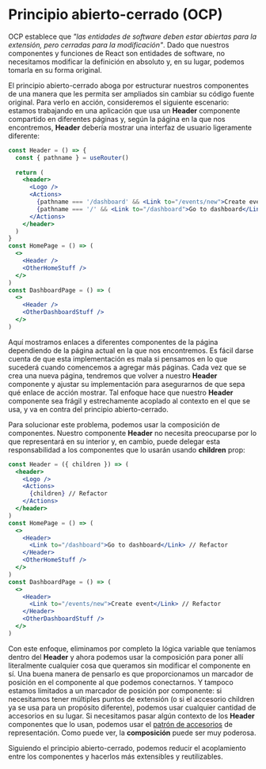 # Principio abierto-cerrado (OCP)

OCP establece que *"las entidades de software deben estar abiertas para la extensión, pero cerradas para la modificación"*. Dado que nuestros componentes y funciones de React son entidades de software, no necesitamos modificar la definición en absoluto y, en su lugar, podemos tomarla en su forma original.

El principio abierto-cerrado aboga por estructurar nuestros componentes de una manera que les permita ser ampliados sin cambiar su código fuente original. Para verlo en acción, consideremos el siguiente escenario: estamos trabajando en una aplicación que usa un **Header** componente compartido en diferentes páginas y, según la página en la que nos encontremos, **Header** debería mostrar una interfaz de usuario ligeramente diferente:

```jsx
const Header = () => {
  const { pathname } = useRouter()
  
  return (
    <header>
      <Logo />
      <Actions>
        {pathname === '/dashboard' && <Link to="/events/new">Create event</Link>}
        {pathname === '/' && <Link to="/dashboard">Go to dashboard</Link>}
      </Actions>
    </header>
  )
}
const HomePage = () => (
  <>
    <Header />
    <OtherHomeStuff />
  </>
)
const DashboardPage = () => (
  <>
    <Header />
    <OtherDashboardStuff />
  </>
)
```

Aquí mostramos enlaces a diferentes componentes de la página dependiendo de la página actual en la que nos encontremos. Es fácil darse cuenta de que esta implementación es mala si pensamos en lo que sucederá cuando comencemos a agregar más páginas. Cada vez que se crea una nueva página, tendremos que volver a nuestro **Header** componente y ajustar su implementación para asegurarnos de que sepa qué enlace de acción mostrar. Tal enfoque hace que nuestro **Header** componente sea frágil y estrechamente acoplado al contexto en el que se usa, y va en contra del principio abierto-cerrado.

Para solucionar este problema, podemos usar la composición de componentes. Nuestro componente **Header** no necesita preocuparse por lo que representará en su interior y, en cambio, puede delegar esta responsabilidad a los componentes que lo usarán usando **children** prop:

```jsx
const Header = ({ children }) => (
  <header>
    <Logo />
    <Actions>
      {children} // Refactor
    </Actions>
  </header>
)
const HomePage = () => (
  <>
    <Header>
      <Link to="/dashboard">Go to dashboard</Link> // Refactor
    </Header>
    <OtherHomeStuff />
  </>
)
const DashboardPage = () => (
  <>
    <Header>
      <Link to="/events/new">Create event</Link> // Refactor
    </Header>
    <OtherDashboardStuff />
  </>
)
```

Con este enfoque, eliminamos por completo la lógica variable que teníamos dentro del **Header** y ahora podemos usar la composición para poner allí literalmente cualquier cosa que queramos sin modificar el componente en sí. Una buena manera de pensarlo es que proporcionamos un marcador de posición en el componente al que podemos conectarnos. Y tampoco estamos limitados a un marcador de posición por componente: si necesitamos tener múltiples puntos de extensión (o si el accesorio children ya se usa para un propósito diferente), podemos usar cualquier cantidad de accesorios en su lugar. Si necesitamos pasar algún contexto de los **Header** componentes que lo usan, podemos usar el [patrón de accesorios](https://reactjs.org/docs/render-props.html) de representación. Como puede ver, la **composición** puede ser muy poderosa.

Siguiendo el principio abierto-cerrado, podemos reducir el acoplamiento entre los componentes y hacerlos más extensibles y reutilizables.

